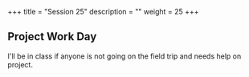 +++
title = "Session 25"
description = ""
weight = 25
+++

## Project Work Day

I'll be in class if anyone is not going on the field trip and needs help on project.
